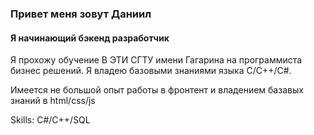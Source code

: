 ###  Привет меня зовут Даниил
#### Я начинающий бэкенд разработчик
Я прохожу обучение В ЭТИ СГТУ имени Гагарина на программиста бизнес решений. Я владею базовыми знаниями языка С/С++/С#.

Имеется не большой опыт работы в фронтент и владением базавых знаний в html/css/js 

Skills: С#/C++/SQL
